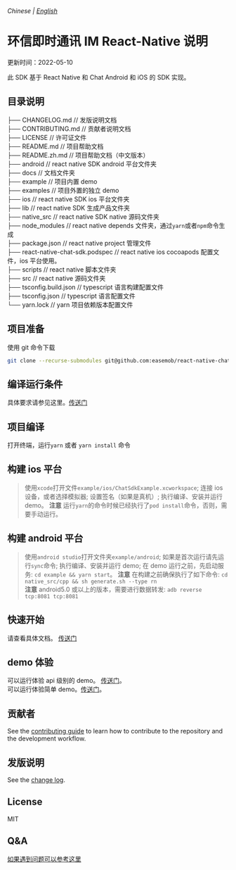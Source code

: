_Chinese | [English](./README.md)_

# 环信即时通讯 IM React-Native 说明

更新时间：2022-05-10

此 SDK 基于 React Native 和 Chat Android 和 iOS 的 SDK 实现。

## 目录说明

├── CHANGELOG.md // 发版说明文档  
├── CONTRIBUTING.md // 贡献者说明文档  
├── LICENSE // 许可证文件  
├── README.md // 项目帮助文档  
├── README.zh.md // 项目帮助文档（中文版本）  
├── android // react native SDK android 平台文件夹  
├── docs // 文档文件夹  
├── example // 项目内置 demo  
├── examples // 项目外置的独立 demo  
├── ios // react native SDK ios 平台文件夹  
├── lib // react native SDK 生成产品文件夹  
├── native_src // react native SDK native 源码文件夹  
├── node_modules // react native depends 文件夹，通过`yarn`或者`npm`命令生成  
├── package.json // react native project 管理文件  
├── react-native-chat-sdk.podspec // react native ios cocoapods 配置文件，ios 平台使用。  
├── scripts // react native 脚本文件夹  
├── src // react native 源码文件夹  
├── tsconfig.build.json // typescript 语言构建配置文件  
├── tsconfig.json // typescript 语言配置文件  
└── yarn.lock // yarn 项目依赖版本配置文件

## 项目准备

使用 git 命令下载

```bash
git clone --recurse-submodules git@github.com:easemob/react-native-chat-sdk.git
```

## 编译运行条件

具体要求请参见这里。[传送门](./docs/quick-start.zh.md)

## 项目编译

打开终端，运行`yarn` 或者 `yarn install` 命令

## 构建 ios 平台

> 使用`xcode`打开文件`example/ios/ChatSdkExample.xcworkspace`;
> 连接 ios 设备，或者选择模拟器;
> 设置签名（如果是真机）;
> 执行编译、安装并运行 demo。
> **注意** 运行`yarn`的命令时候已经执行了`pod install`命令，否则，需要手动运行。

## 构建 android 平台

> 使用`android studio`打开文件夹`example/android`;
> 如果是首次运行请先运行`sync`命令;
> 执行编译、安装并运行 demo;
> 在 demo 运行之前，先启动服务: `cd example && yarn start`。
> **注意** 在构建之前确保执行了如下命令: `cd native_src/cpp && sh generate.sh --type rn`  
> **注意** android5.0 或以上的版本，需要进行数据转发: `adb reverse tcp:8081 tcp:8081`

## 快速开始

请查看具体文档。 [传送门](./docs/quick-start.zh.md)

## demo 体验

可以运行体验 api 级别的 demo。 [传送门](./example/package.json)。  
可以运行体验简单 demo。[传送门](./examples/simple_demo/package.json)。

## 贡献者

See the [contributing guide](./CONTRIBUTING.md) to learn how to contribute to the repository and the development workflow.

## 发版说明

See the [change log](./CHANGELOG.md).

## License

MIT

## Q&A

[如果遇到问题可以参考这里](./docs/others.md)
